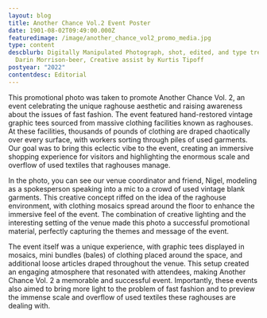 ```yaml
---
layout: blog
title: Another Chance Vol.2 Event Poster
date: 1901-08-02T09:49:00.000Z
featuredimage: /image/another_chance_vol2_promo_media.jpg
type: content
descblurb: Digitally Manipulated Photograph, shot, edited, and type treatment by
  Darin Morrison-beer, Creative assist by Kurtis Tipoff
postyear: "2022"
contentdesc: Editorial
---
```

This promotional photo was taken to promote Another Chance Vol. 2, an event celebrating the unique raghouse aesthetic and raising awareness about the issues of fast fashion. The event featured hand-restored vintage graphic tees sourced from massive clothing facilities known as raghouses. At these facilities, thousands of pounds of clothing are draped chaotically over every surface, with workers sorting through piles of used garments. Our goal was to bring this eclectic vibe to the event, creating an immersive shopping experience for visitors and highlighting the enormous scale and overflow of used textiles that raghouses manage.

In the photo, you can see our venue coordinator and friend, Nigel, modeling as a spokesperson speaking into a mic to a crowd of used vintage blank garments. This creative concept riffed on the idea of the raghouse environment, with clothing mosaics spread around the floor to enhance the immersive feel of the event. The combination of creative lighting and the interesting setting of the venue made this photo a successful promotional material, perfectly capturing the themes and message of the event.

The event itself was a unique experience, with graphic tees displayed in mosaics, mini bundles (bales) of clothing placed around the space, and additional loose articles draped throughout the venue. This setup created an engaging atmosphere that resonated with attendees, making Another Chance Vol. 2 a memorable and successful event. Importantly, these events also aimed to bring more light to the problem of fast fashion and to preview the immense scale and overflow of used textiles these raghouses are dealing with.
